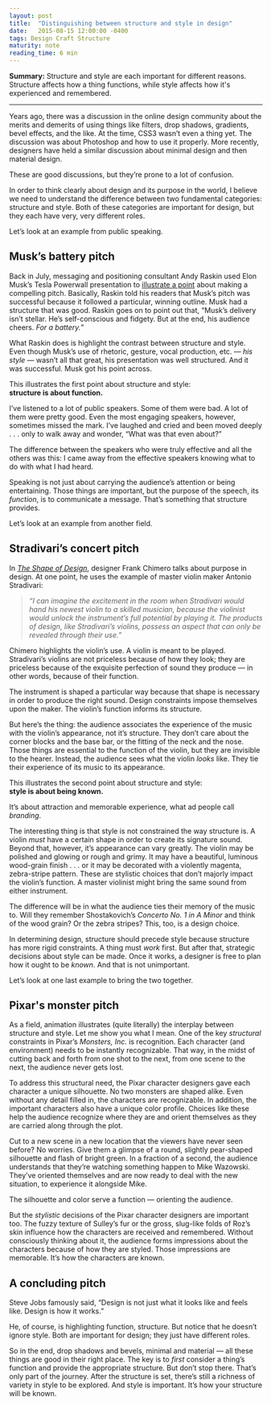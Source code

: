 ```yaml
---
layout: post
title:  "Distinguishing between structure and style in design"
date:   2015-08-15 12:00:00 -0400
tags: Design Craft Structure
maturity: note
reading_time: 6 min
---
```


<p class="summary"><strong>Summary:</strong> Structure and style are each important for different reasons. Structure affects how a thing functions, while style affects how it's experienced and remembered.</p>

---

<p class="dropCap">Years ago, there was a discussion in the online design community about the merits and demerits of using things like filters, drop shadows, gradients, bevel effects, and the like. At the time, CSS3 wasn’t even a thing yet. The discussion was about Photoshop and how to use it properly. More recently, designers have held a similar discussion about minimal design and then material design.</p>

These are good discussions, but they’re prone to a lot of confusion.

In order to think clearly about design and its purpose in the world, I believe we need to understand the difference between two fundamental categories: structure and style. Both of these categories are important for design, but they each have very, very different roles.

Let’s look at an example from public speaking.

## Musk’s battery pitch

Back in July, messaging and positioning consultant Andy Raskin used Elon Musk’s Tesla Powerwall presentation to [illustrate a point](https://medium.com/firm-narrative/want-a-better-pitch-watch-this-328b95c2fd0b) about making a compelling pitch. Basically, Raskin told his readers that Musk’s pitch was successful because it followed a particular, winning outline. Musk had a structure that was good. Raskin goes on to point out that, “Musk’s delivery isn’t stellar. He’s self-conscious and fidgety. But at the end, his audience cheers. _For a battery._”

What Raskin does is highlight the contrast between structure and style. Even though Musk’s use of rhetoric, gesture, vocal production, etc. — _his style_ — wasn’t all that great, his presentation was well structured. And it was successful. Musk got his point across.

This illustrates the first point about structure and style:  
**structure is about function.**

I’ve listened to a lot of public speakers. Some of them were bad. A lot of them were pretty good. Even the most engaging speakers, however, sometimes missed the mark. I’ve laughed and cried and been moved deeply . . . only to walk away and wonder, “What was that even about?”

The difference between the speakers who were truly effective and all the others was this: I came away from the effective speakers knowing what to do with what I had heard.

Speaking is not just about carrying the audience’s attention or being entertaining. Those things are important, but the purpose of the speech, its _function_, is to communicate a message. That’s something that structure provides.

Let’s look at an example from another field.

## Stradivari’s concert pitch

In _[The Shape of Design](http://shapeofdesignbook.com/)_, designer Frank Chimero talks about purpose in design. At one point, he uses the example of master violin maker Antonio Stradivari:

> _“I can imagine the excitement in the room when Stradivari would hand his newest violin to a skilled musician, because the violinist would unlock the instrument’s full potential by playing it. The products of design, like Stradivari’s violins, possess an aspect that can only be revealed through their use.”_

Chimero highlights the violin’s use. A violin is meant to be played. Stradivari’s violins are not priceless because of how they look; they are priceless because of the exquisite perfection of sound they produce — in other words, because of their function.

The instrument is shaped a particular way because that shape is necessary in order to produce the right sound. Design constraints impose themselves upon the maker. The violin’s function informs its structure.

But here’s the thing: the audience associates the experience of the music with the violin’s appearance, not it’s structure. They don’t care about the corner blocks and the base bar, or the fitting of the neck and the nose. Those things are essential to the function of the violin, but they are invisible to the hearer. Instead, the audience sees what the violin _looks_ like. They tie their experience of its music to its appearance.

This illustrates the second point about structure and style:  
**style is about being known.**

It’s about attraction and memorable experience, what ad people call _branding_.

The interesting thing is that style is not constrained the way structure is. A violin _must_ have a certain shape in order to create its signature sound. Beyond that, however, it’s appearance can vary greatly. The violin may be polished and glowing or rough and grimy. It may have a beautiful, luminous wood-grain finish . . . or it may be decorated with a violently magenta, zebra-stripe pattern. These are stylistic choices that don’t majorly impact the violin’s function. A master violinist might bring the same sound from either instrument.

The difference will be in what the audience ties their memory of the music to. Will they remember Shostakovich’s _Concerto No. 1 in A Minor_ and think of the wood grain? Or the zebra stripes? This, too, is a design choice.

In determining design, structure should precede style because structure has more rigid constraints. A thing must _work_ first. But after that, strategic decisions about style can be made. Once it works, a designer is free to plan how it ought to be _known_. And that is not unimportant.

Let’s look at one last example to bring the two together.

## Pixar's monster pitch

As a field, animation illustrates (quite literally) the interplay between structure and style. Let me show you what I mean.
One of the key _structural_ constraints in Pixar’s _Monsters, Inc._ is recognition. Each character (and environment) needs to be instantly recognizable. That way, in the midst of cutting back and forth from one shot to the next, from one scene to the next, the audience never gets lost.

To address this structural need, the Pixar character designers gave each character a unique silhouette. No two monsters are shaped alike. Even without any detail filled in, the characters are recognizable. In addition, the important characters also have a unique color profile. Choices like these help the audience recognize where they are and orient themselves as they are carried along through the plot.

Cut to a new scene in a new location that the viewers have never seen before? No worries. Give them a glimpse of a round, slightly pear-shaped silhouette and flash of bright green. In a fraction of a second, the audience understands that they’re watching something happen to Mike Wazowski. They’ve oriented themselves and are now ready to deal with the new situation, to experience it alongside Mike.

The silhouette and color serve a function — orienting the audience.

But the _stylistic_ decisions of the Pixar character designers are important too. The fuzzy texture of Sulley’s fur or the gross, slug-like folds of Roz’s skin influence how the characters are received and remembered. Without consciously thinking about it, the audience forms impressions about the characters because of how they are styled. Those impressions are memorable. It’s how the characters are known.

## A concluding pitch

Steve Jobs famously said, “Design is not just what it looks like and feels like. Design is how it works.”

He, of course, is highlighting function, structure. But notice that he doesn’t ignore style. Both are important for design; they just have different roles.

So in the end, drop shadows and bevels, minimal and material — all these things are good in their right place. The key is to _first_ consider a thing’s function and provide the appropriate structure. But don’t stop there. That’s only part of the journey. After the structure is set, there’s still a richness of variety in style to be explored. And style is important. It’s how your structure will be known.